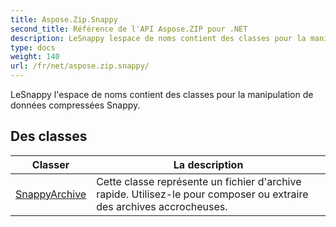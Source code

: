 ```yaml
---
title: Aspose.Zip.Snappy
second_title: Référence de l'API Aspose.ZIP pour .NET
description: LeSnappy lespace de noms contient des classes pour la manipulation de données compressées Snappy.
type: docs
weight: 140
url: /fr/net/aspose.zip.snappy/
---
```

LeSnappy l'espace de noms contient des classes pour la manipulation de données compressées Snappy.

## Des classes

| Classer | La description |
| --- | --- |
| [SnappyArchive](./snappyarchive/) | Cette classe représente un fichier d'archive rapide. Utilisez-le pour composer ou extraire des archives accrocheuses. |


